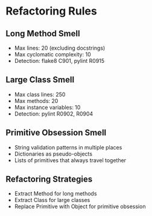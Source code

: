 # Refactoring Rules

## Long Method Smell
- Max lines: 20 (excluding docstrings)
- Max cyclomatic complexity: 10
- Detection: flake8 C901, pylint R0915

## Large Class Smell  
- Max class lines: 250
- Max methods: 20
- Max instance variables: 10
- Detection: pylint R0902, R0904

## Primitive Obsession Smell
- String validation patterns in multiple places
- Dictionaries as pseudo-objects
- Lists of primitives that always travel together

## Refactoring Strategies
- Extract Method for long methods
- Extract Class for large classes
- Replace Primitive with Object for primitive obsession